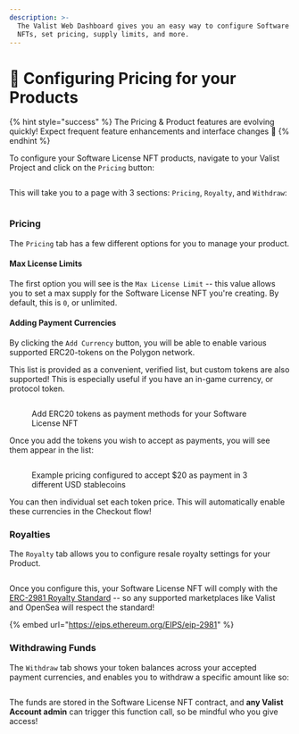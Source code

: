 ```yaml
---
description: >-
  The Valist Web Dashboard gives you an easy way to configure Software License
  NFTs, set pricing, supply limits, and more.
---
```


# 💱 Configuring Pricing for your Products

{% hint style="success" %}
The Pricing & Product features are evolving quickly! Expect frequent feature enhancements and interface changes 🚀
{% endhint %}

To configure your Software License NFT products, navigate to your Valist Project and click on the `Pricing` button:

<figure><img src="../.gitbook/assets/image (19).png" alt=""><figcaption></figcaption></figure>

This will take you to a page with 3 sections: `Pricing`, `Royalty`, and `Withdraw`:

<figure><img src="../.gitbook/assets/image (5).png" alt=""><figcaption></figcaption></figure>

### Pricing

The `Pricing` tab has a few different options for you to manage your product.&#x20;

#### Max License Limits

The first option you will see is the `Max License Limit` -- this value allows you to set a max supply for the Software License NFT you're creating. By default, this is `0`, or unlimited.

#### Adding Payment Currencies

By clicking the `Add Currency` button, you will be able to enable various supported ERC20-tokens on the Polygon network.

This list is provided as a convenient, verified list, but custom tokens are also supported! This is especially useful if you have an in-game currency, or protocol token.

<figure><img src="../.gitbook/assets/image (20).png" alt=""><figcaption><p>Add ERC20 tokens as payment methods for your Software License NFT</p></figcaption></figure>

Once you add the tokens you wish to accept as payments, you will see them appear in the list:

<figure><img src="../.gitbook/assets/image (14).png" alt=""><figcaption><p>Example pricing configured to accept $20 as payment in 3 different USD stablecoins</p></figcaption></figure>

You can then individual set each token price. This will automatically enable these currencies in the Checkout flow!

### Royalties

The `Royalty` tab allows you to configure resale royalty settings for your Product.

<figure><img src="../.gitbook/assets/image (21).png" alt=""><figcaption></figcaption></figure>

Once you configure this, your Software License NFT will comply with the [ERC-2981 Royalty Standard](https://eips.ethereum.org/EIPS/eip-2981) -- so any supported marketplaces like Valist and OpenSea will respect the standard!

{% embed url="https://eips.ethereum.org/EIPS/eip-2981" %}

### Withdrawing Funds

The `Withdraw` tab shows your token balances across your accepted payment currencies, and enables you to withdraw a specific amount like so:

<figure><img src="../.gitbook/assets/image (23).png" alt=""><figcaption></figcaption></figure>

The funds are stored in the Software License NFT contract, and **any Valist Account admin** can trigger this function call, so be mindful who you give access!

